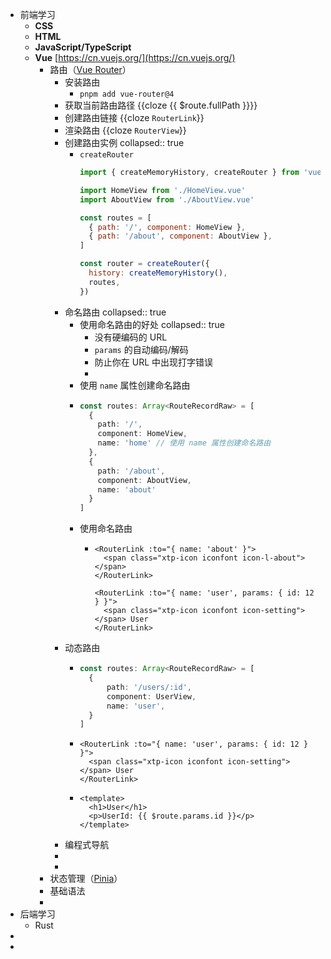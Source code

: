 - 前端学习
	- **CSS**
	- **HTML**
	- **JavaScript/TypeScript**
	- **Vue** [https://cn.vuejs.org/](https://cn.vuejs.org/)
		- 路由（[Vue Router](https://router.vuejs.org/zh/)）
			- 安装路由
				- `pnpm add vue-router@4`
			- 获取当前路由路径 {{cloze {{ $route.fullPath }}}}
			- 创建路由链接 {{cloze `RouterLink`}}
			- 渲染路由 {{cloze `RouterView`}}
			- 创建路由实例
			  collapsed:: true
				- `createRouter`
				  ```javascript
				  import { createMemoryHistory, createRouter } from 'vue-router'
				  
				  import HomeView from './HomeView.vue'
				  import AboutView from './AboutView.vue'
				  
				  const routes = [
				    { path: '/', component: HomeView },
				    { path: '/about', component: AboutView },
				  ]
				  
				  const router = createRouter({
				    history: createMemoryHistory(),
				    routes,
				  })
				  ```
			- 命名路由
			  collapsed:: true
				- 使用命名路由的好处
				  collapsed:: true
					- 没有硬编码的 URL
					- `params` 的自动编码/解码
					- 防止你在 URL 中出现打字错误
					-
				- 使用 `name` 属性创建命名路由
				- ```typescript
				  const routes: Array<RouteRecordRaw> = [
				    {
				      path: '/',
				      component: HomeView,
				      name: 'home' // 使用 name 属性创建命名路由
				    },
				    {
				      path: '/about',
				      component: AboutView,
				      name: 'about'
				    }
				  ]
				  ```
				- 使用命名路由
					- ```vue
					  <RouterLink :to="{ name: 'about' }">
					  	<span class="xtp-icon iconfont icon-l-about"></span>
					  </RouterLink>
					  
					  <RouterLink :to="{ name: 'user', params: { id: 12 } }">
					  	<span class="xtp-icon iconfont icon-setting"></span> User
					  </RouterLink>
					  ```
			- 动态路由
				- ```typescript
				  const routes: Array<RouteRecordRaw> = [
				  	{
				        path: '/users/:id',
				        component: UserView,
				        name: 'user',
				  	}
				  ]
				  ```
				- ```vue
				  <RouterLink :to="{ name: 'user', params: { id: 12 } }">
				  	<span class="xtp-icon iconfont icon-setting"></span> User
				  </RouterLink>
				  ```
				- ```vue
				  <template>
				    <h1>User</h1>
				    <p>UserId: {{ $route.params.id }}</p>
				  </template>
				  ```
			- 编程式导航
			-
			-
		- 状态管理（[Pinia](https://pinia.vuejs.org/zh/)）
		- 基础语法
		-
- 后端学习
	- Rust
-
-